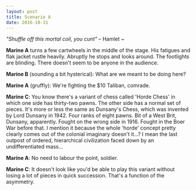```yaml
---
layout: post
title: Scenario A
date: 2016-10-31
---
```


*"Shuffle off this mortal coil, you cunt"* – Hamlet ~

**Marine A** turns a few cartwheels in the middle of the stage. His fatigues and flak jacket rustle heavily. Abruptly he stops and looks around. The footlights are blinding. There doesn't seem to be anyone in the audience.

**Marine B** (sounding a bit hysterical): What are we meant to be doing here?

**Marine A** (gruffly): We're fighting the $10 Taliban, comrade.

**Marine C**: You know there's a variant of chess called 'Horde Chess' in which one side has thirty-two pawns. The other side has a normal set of pieces. It's more or less the same as Dunsany's Chess, which was invented by Lord Dunsany in 1942. Four ranks of eight pawns. Bit of a West Brit, Dunsany, apparently. Fought on the wrong side in 1916. Fought in the Boer War before that. I mention it because the whole 'horde' concept pretty clearly comes out of the colonial imaginary doesn't it...? I mean the last outpost of ordered, hierarchical civilization faced down by an undifferentiated mass...

**Marine A**: No need to labour the point, soldier.

**Marine C**: It doesn't look like you'd be able to play this variant without losing a lot of pieces in quick succession. That's a function of the asymmetry. 
